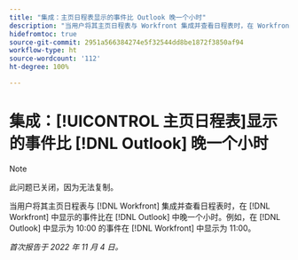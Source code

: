 ```yaml
---
title: "集成：主页日程表显示的事件比 Outlook 晚一个小时"
description: "当用户将其主页日程表与 Workfront 集成并查看日程表时，在 Workfront 中显示的事件比在 Outlook 中晚一个小时。例如，在 Outlook 中显示为 10:00 的事件在 Workfront 中显示为 11:00。"
hidefromtoc: true
source-git-commit: 2951a566384274e5f32544dd8be1872f3850af94
workflow-type: ht
source-wordcount: '112'
ht-degree: 100%

---
```



# 集成：[!UICONTROL 主页日程表]显示的事件比 [!DNL Outlook] 晚一个小时

>[!NOTE]
>
>此问题已关闭，因为无法复制。

当用户将其主页日程表与 [!DNL Workfront] 集成并查看日程表时，在 [!DNL Workfront] 中显示的事件比在 [!DNL Outlook] 中晚一个小时。例如，在 [!DNL Outlook] 中显示为 10:00 的事件在 [!DNL Workfront] 中显示为 11:00。

_首次报告于 2022 年 11 月 4 日。_

